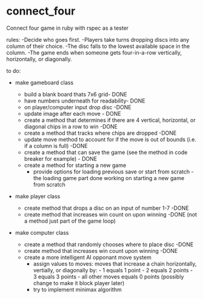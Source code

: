 # connect_four
Connect four game in ruby with rspec as a tester

rules: 
-Decide who goes first.
-Players take turns dropping discs into any column of their choice.
-The disc falls to the lowest available space in the column.
-The game ends when someone gets four-in-a-row vertically, horizontally, or diagonally.

to do:
- make gameboard class
    - build a blank board thats 7x6 grid- DONE
    - have numbers underneath for readability- DONE
    - on player/computer input drop disc -DONE
    - update image after each move - DONE
    - create a method that determines if there are 4 vertical, horizontal,
    or diagonal chips in a row to win -DONE
    - create a method that tracks where chips are dropped -DONE
     - update move method to account for if the move is out of bounds (i.e. if a column is full) -DONE
    - create a method that can save the game (see the method in code breaker for example) - DONE
    - create a method for starting a new game
        - provide options for loading previous save or start from scratch -the loading game part done working on starting a new game from scratch


- make player class 
    - create method that drops a disc on an input of number 1-7 -DONE
    - create method that increases win count on upon winning -DONE (not a method just part of the game loop)
    
    
    
- make computer class
    - create a method that randomly chooses where to place disc -DONE
    - create method that increases win count upon winning -DONE
    - create a more intelligent AI opponant move system
        - assign values to moves:
            moves that increase a chain horizontally, vertially, or diagonally by:
                - 1 equals 1 point
                - 2 equals 2 points
                - 3 equals 3 points
                - all other moves equals 0 points (possibly change to make it block player later)
        - try to implement minimax algorithm 